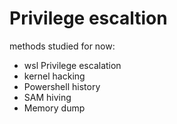 # Privilege escaltion

methods studied for now:

* wsl Privilege escalation
* kernel hacking
* Powershell history
* SAM hiving
* Memory dump
